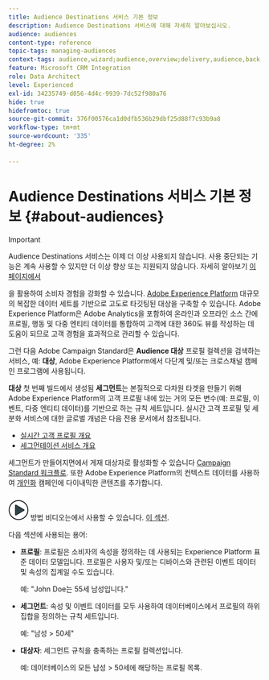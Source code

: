 ```yaml
---
title: Audience Destinations 서비스 기본 정보
description: Audience Destinations 서비스에 대해 자세히 알아보십시오.
audience: audiences
content-type: reference
topic-tags: managing-audiences
context-tags: audience,wizard;audience,overview;delivery,audience,back
feature: Microsoft CRM Integration
role: Data Architect
level: Experienced
exl-id: 34235749-d056-4d4c-9939-7dc52f980a76
hide: true
hidefromtoc: true
source-git-commit: 376f00576ca1d0dfb536b29dbf25d88f7c93b9a8
workflow-type: tm+mt
source-wordcount: '335'
ht-degree: 2%

---
```


# Audience Destinations 서비스 기본 정보 {#about-audiences}

>[!IMPORTANT]
>
>Audience Destinations 서비스는 이제 더 이상 사용되지 않습니다. 사용 중단되는 기능은 계속 사용할 수 있지만 더 이상 향상 또는 지원되지 않습니다. 자세히 알아보기 [이 페이지에서](../../rn/using/deprecated-features.md)

을 활용하여 소비자 경험을 강화할 수 있습니다. [Adobe Experience Platform](https://experienceleague.adobe.com/docs/experience-platform/landing/home.html) 대규모의 복잡한 데이터 세트를 기반으로 고도로 타깃팅된 대상을 구축할 수 있습니다. Adobe Experience Platform은 Adobe Analytics을 포함하여 온라인과 오프라인 소스 간에 프로필, 행동 및 다중 엔티티 데이터를 통합하여 고객에 대한 360도 뷰를 작성하는 데 도움이 되므로 고객 경험을 효과적으로 관리할 수 있습니다.

그런 다음 Adobe Campaign Standard은 **Audience 대상** 프로필 컬렉션을 검색하는 서비스, 예: **대상**, Adobe Experience Platform에서 다단계 및/또는 크로스채널 캠페인 프로그램에 사용됩니다.

**대상** 첫 번째 빌드에서 생성됨 **세그먼트**&#x200B;는 본질적으로 다차원 타겟을 만들기 위해 Adobe Experience Platform의 고객 프로필 내에 있는 거의 모든 변수(예: 프로필, 이벤트, 다중 엔티티 데이터)를 기반으로 하는 규칙 세트입니다. 실시간 고객 프로필 및 세분화 서비스에 대한 글로벌 개념은 다음 전용 문서에서 참조됩니다.

* [실시간 고객 프로필 개요](https://experienceleague.adobe.com/docs/experience-platform/profile/home.html)
* [세그먼테이션 서비스 개요](https://experienceleague.adobe.com/docs/experience-platform/segmentation/home.html)

세그먼트가 만들어지면에서 게재 대상자로 활성화할 수 있습니다 [Campaign Standard 워크플로](../../integrating/using/aep-targeting-audiences.md). 또한 Adobe Experience Platform의 컨텍스트 데이터를 사용하여 [개인화](../../integrating/using/aep-personalizing-campaigns.md) 캠페인에 다이내믹한 콘텐츠를 추가합니다.

![](assets/do-not-localize/how-to-video.png) 방법 비디오는에서 사용할 수 있습니다. [이 섹션](https://experienceleague.adobe.com/docs/campaign-learn/campaign-standard-tutorials/profiles-and-audiences/audience-destinations/audience-destinations-overview.html).

다음 섹션에 사용되는 용어:

* **프로필**: 프로필은 소비자의 속성을 정의하는 데 사용되는 Experience Platform 표준 데이터 모델입니다. 프로필은 사용자 및/또는 디바이스와 관련된 이벤트 데이터 및 속성의 집계일 수도 있습니다.

  예: &quot;John Doe는 55세 남성입니다.&quot;

* **세그먼트**: 속성 및 이벤트 데이터를 모두 사용하여 데이터베이스에서 프로필의 하위 집합을 정의하는 규칙 세트입니다.

  예: &quot;남성 > 50세&quot;

* **대상자**: 세그먼트 규칙을 충족하는 프로필 컬렉션입니다.

  예: 데이터베이스의 모든 남성 > 50세에 해당하는 프로필 목록.
